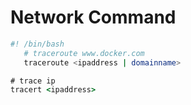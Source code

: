 # Network Command

```bash
#! /bin/bash
   # traceroute www.docker.com
   traceroute <ipaddress | domainname>
```

```cmd
# trace ip
tracert <ipaddress>
```